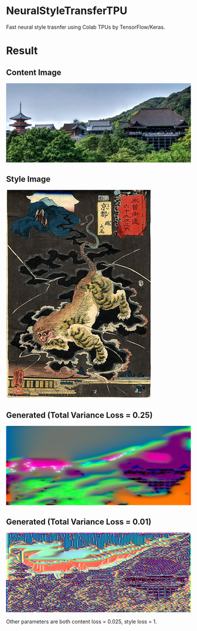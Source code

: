 # NeuralStyleTransferTPU
Fast neural style trasnfer using Colab TPUs by TensorFlow/Keras.

# Result
## Content Image
![](https://github.com/koshian2/NeuralStyleTransferTPU/blob/master/images/kiyomizu.jpg)

## Style Image
![](https://github.com/koshian2/NeuralStyleTransferTPU/blob/master/images/nue.jpg)

## Generated (Total Variance Loss = 0.25)
![](https://github.com/koshian2/NeuralStyleTransferTPU/blob/master/images/kiyomizu_tv_0.25.png)

## Generated (Total Variance Loss = 0.01)
![](https://github.com/koshian2/NeuralStyleTransferTPU/blob/master/images/kiyomizu_tv_0.01.png)

Other parameters are both content loss = 0.025, style loss = 1.
